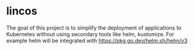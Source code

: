 # lincos
 The goal of this project is to simplify the deployment of applications to Kubernetes without using secondary tools like helm, kustomize. For example helm will be integrated with https://pkg.go.dev/helm.sh/helm/v3
